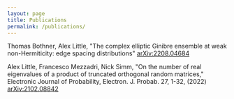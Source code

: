 ```yaml
---
layout: page
title: Publications
permalink: /publications/
---
```


Thomas Bothner, Alex Little, "The complex elliptic Ginibre ensemble at weak non-Hermiticity: edge spacing distributions" [arXiv:2208.04684](https://arxiv.org/abs/2208.04684)

Alex Little, Francesco Mezzadri, Nick Simm, "On the number of real eigenvalues of a product of truncated orthogonal random matrices," Electronic Journal of Probability, Electron. J. Probab. 27, 1-32, (2022) [arXiv:2102.08842](https://arxiv.org/abs/2102.08842)
